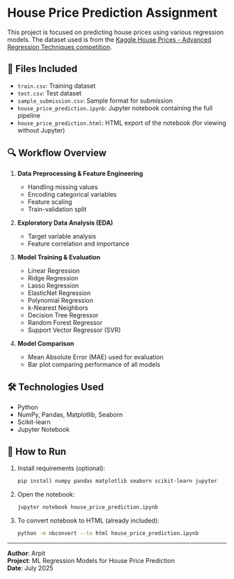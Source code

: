 # House Price Prediction Assignment

This project is focused on predicting house prices using various regression models. The dataset used is from the [Kaggle House Prices - Advanced Regression Techniques competition](https://www.kaggle.com/competitions/house-prices-advanced-regression-techniques/data).

## 📂 Files Included

- `train.csv`: Training dataset
- `test.csv`: Test dataset
- `sample_submission.csv`: Sample format for submission
- `house_price_prediction.ipynb`: Jupyter notebook containing the full pipeline
- `house_price_prediction.html`: HTML export of the notebook (for viewing without Jupyter)

## 🔍 Workflow Overview

1. **Data Preprocessing & Feature Engineering**
   - Handling missing values
   - Encoding categorical variables
   - Feature scaling
   - Train-validation split

2. **Exploratory Data Analysis (EDA)**
   - Target variable analysis
   - Feature correlation and importance

3. **Model Training & Evaluation**
   - Linear Regression
   - Ridge Regression
   - Lasso Regression
   - ElasticNet Regression
   - Polynomial Regression
   - k-Nearest Neighbors
   - Decision Tree Regressor
   - Random Forest Regressor
   - Support Vector Regressor (SVR)

4. **Model Comparison**
   - Mean Absolute Error (MAE) used for evaluation
   - Bar plot comparing performance of all models

## 🛠️ Technologies Used

- Python
- NumPy, Pandas, Matplotlib, Seaborn
- Scikit-learn
- Jupyter Notebook

## 🚀 How to Run

1. Install requirements (optional):
    ```bash
    pip install numpy pandas matplotlib seaborn scikit-learn jupyter
    ```

2. Open the notebook:
    ```bash
    jupyter notebook house_price_prediction.ipynb
    ```

3. To convert notebook to HTML (already included):
    ```bash
    python -m nbconvert --to html house_price_prediction.ipynb
    ```

---

**Author**: Arpit  
**Project**: ML Regression Models for House Price Prediction  
**Date**: July 2025